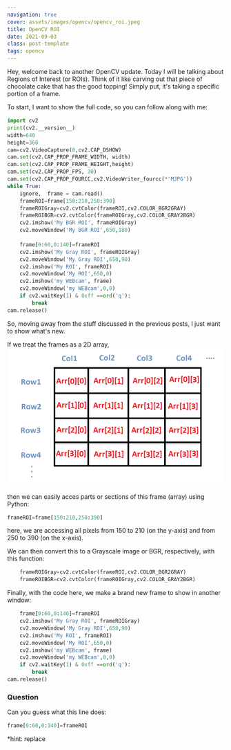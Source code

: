```yaml
---
navigation: true
cover: assets/images/opencv/opencv_roi.jpeg
title: OpenCV ROI
date: 2021-09-03
class: post-template
tags: opencv
---
```


Hey, welcome back to another OpenCV update. Today I will be talking about Regions of Interest (or ROIs). Think of it like carving out that piece of chocolate cake that has the good topping! Simply put, it's taking a specific portion of a frame. 

To start, I want to show the full code, so you can follow along with me:
```python
import cv2
print(cv2.__version__)
width=640
height=360
cam=cv2.VideoCapture(0,cv2.CAP_DSHOW)
cam.set(cv2.CAP_PROP_FRAME_WIDTH, width)
cam.set(cv2.CAP_PROP_FRAME_HEIGHT,height)
cam.set(cv2.CAP_PROP_FPS, 30)
cam.set(cv2.CAP_PROP_FOURCC,cv2.VideoWriter_fourcc(*'MJPG'))
while True:
    ignore,  frame = cam.read()
    frameROI=frame[150:210,250:390]
    frameROIGray=cv2.cvtColor(frameROI,cv2.COLOR_BGR2GRAY)
    frameROIBGR=cv2.cvtColor(frameROIGray,cv2.COLOR_GRAY2BGR)
    cv2.imshow('My BGR ROI', frameROIGray)
    cv2.moveWindow('My BGR ROI',650,180)

    frame[0:60,0:140]=frameROI
    cv2.imshow('My Gray ROI', frameROIGray)
    cv2.moveWindow('My Gray ROI',650,90)
    cv2.imshow('My ROI', frameROI)
    cv2.moveWindow('My ROI',650,0)
    cv2.imshow('my WEBcam', frame)
    cv2.moveWindow('my WEBcam',0,0)
    if cv2.waitKey(1) & 0xff ==ord('q'):
        break
cam.release()

```


So, moving away from the stuff discussed in the previous posts, I just want to show what's new. 

If we treat the frames as a 2D array, 
![](assets/images/opencv/2Darray.png)


then we can easily acces parts or sections of this frame (array) using Python:

```python
frameROI=frame[150:210,250:390]
```
here, we are accessing all pixels from 150 to 210 (on the y-axis) and from 250 to 390 (on the x-axis). 

We can then convert this to a Grayscale image or BGR, respectively, with this function:
```python
    frameROIGray=cv2.cvtColor(frameROI,cv2.COLOR_BGR2GRAY)
    frameROIBGR=cv2.cvtColor(frameROIGray,cv2.COLOR_GRAY2BGR)
```
Finally, with the code here, we make a brand new frame to show in another window:
```python
    frame[0:60,0:140]=frameROI
    cv2.imshow('My Gray ROI', frameROIGray)
    cv2.moveWindow('My Gray ROI',650,90)
    cv2.imshow('My ROI', frameROI)
    cv2.moveWindow('My ROI',650,0)
    cv2.imshow('my WEBcam', frame)
    cv2.moveWindow('my WEBcam',0,0)
    if cv2.waitKey(1) & 0xff ==ord('q'):
        break
cam.release()
```

### Question
Can you guess what this line does:
```python
frame[0:60,0:140]=frameROI
```
*hint: replace
